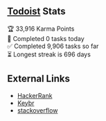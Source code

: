 ## [Todoist](https://todoist.com) Stats

<!-- TODO-IST:START -->
🏆  33,916 Karma Points           
🌸  Completed 0 tasks today           
✅  Completed 9,906 tasks so far           
⏳  Longest streak is 696 days
<!-- TODO-IST:END -->
<!--
## Portfolio

Period | Company | Location | Category | Employment Type
-- | -- | -- | -- | --
Mar. 2022 ~  now | [Gruff Inc.](https://gruff.co.jp) | Japan(remote) | [Artificial Intelligence, Data Scientist](https://01intern.com/job/1493.html) | Long Term Internship -->

## External Links
- [HackerRank](https://www.hackerrank.com/kenteroshima)
- [Keybr](https://www.keybr.com/profile/954q754)
- [stackoverflow](https://stackoverflow.com/users/14981276)

<!--<details>
  <summary></summary>
</details>-->
<!-- [![GitHub Streak](https://github-readme-streak-stats.herokuapp.com/?user=gvanrossum&theme=dark)](https://git.io/streak-stats) -->

